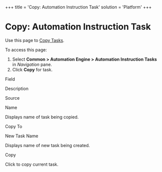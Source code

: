 +++
title = 'Copy: Automation Instruction Task'
solution = 'Platform'
+++

# Copy: Automation Instruction Task

<div class="use">

Use this page to [Copy Tasks](Copy_Tasks.htm).

</div>

To access this page:

1.  Select <span style="font-weight: bold;">Common \> Automation Engine
    \> Automation Instruction Tasks</span> in
    <span style="font-style: italic;">Navigation</span> pane.
2.  Click <span style="font-weight: bold;">Copy</span> for task.

Field

Description

Source

Name

Displays name of task being copied.

Copy To

New Task Name

Displays name of new task being created.

Copy

Click to copy current task.
